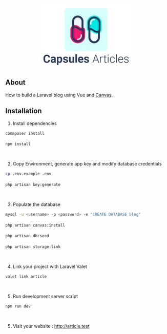 

<p align="center"><img src="../capsules-articles-image.png" width="300px" height="200px" /></p>


## About

How to build a Laravel blog using Vue and [Canvas](https://trycanvas.app/).


## Installation

1. Install dependencies

```bash
commposer install

npm install
```

<br>

2. Copy Environment, generate app key and modify database credentials

```bash
cp .env.example .env

php artisan key:generate
```

<br>

3. Populate the database

```bash
mysql -u <username> -p <password> -e "CREATE DATABASE blog"

php artisan canvas:install

php artisan db:seed

php artisan storage:link
```

<br>

4. Link your project with Laravel Valet

```bash
valet link article
```

<br>

5. Run development server script

```bash
npm run dev
```

<br>

5. Visit your website : http://article.test
